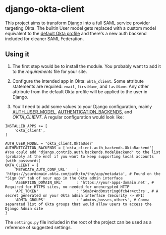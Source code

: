 # django-okta-client
 
This project aims to transform Django into a full SAML service provider targeting Okta. The builtin User model gets replaced with a custom model equivalent to the [default Okta profile](https://developer.okta.com/docs/reference/api/users/#default-profile-properties) and there's a new auth backend included for cleaner SAML Federation.

## Using it

1. The first step would be to install the module. You probably want to add it to the *requirements* file for your site.

2. Configure the intended app in Okta: `okta_client`. Some attribute statements are required: `email`, `firstName`, and `lastName`. Any other attribute from the default Okta profile will be applied to the user in Django.

3. You'll need to add some values to your Django configuration, mainly [AUTH_USER_MODEL](https://docs.djangoproject.com/en/4.2/ref/settings/#auth-user-model), [AUTHENTICATION_BACKENDS](https://docs.djangoproject.com/en/4.2/ref/settings/#authentication-backends), and *OKTA_CLIENT*. A regular configuration would look like:
```
INSTALLED_APPS += [
	'okta_client',
]

AUTH_USER_MODEL = 'okta_client.OktaUser'
AUTHENTICATION_BACKENDS = ['okta_client.auth_backends.OktaBackend'] #You could add "django.contrib.auth.backends.ModelBackend" to the list (probably at the end) if you want to keep supporting local accounts (with passwords)
OKTA_CLIENT = {
	'METADATA_AUTO_CONF_URL'	: 'https://yourdomain.okta.com/path/to/the/app/metadata', # Found on the "Sign On" tab of your app in the Okta admin interface
	'ASSERTION_DOMAIN_URL'		: 'https://your-apps-domain.net', # Required for HTTPS sites, no needed for unencrypted HTTP
	'API_TOKEN'					: 'S0m3r4nd0mstr1ng0fch4r4ct3rs', # A secret generated on your Okta admin interface (Security -> API)
	'ADMIN_GROUPS'				: 'admins,bosses,others', # Comma separated list of Okta groups that would allow users to access the Django Admin site
}

```
The `settings.py` file included in the root of the project can be used as a reference of suggested settings.
